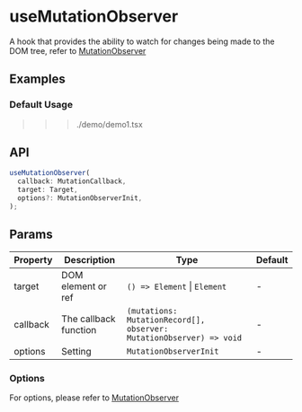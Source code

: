 # useMutationObserver

A hook that provides the ability to watch for changes being made to the DOM tree, refer to [MutationObserver](https://developer.mozilla.org/en-US/docs/Web/API/MutationObserver)

## Examples

### Default Usage

>>> ./demo/demo1.tsx

## API

```typescript
useMutationObserver(
  callback: MutationCallback,
  target: Target,
  options?: MutationObserverInit,
);
```

## Params

| Property | Description           | Type                                                                | Default |
| -------- | --------------------- | ------------------------------------------------------------------- | ------- |
| target   | DOM element or ref    | `() => Element` \| `Element`                                | -       |
| callback | The callback function | `(mutations: MutationRecord[], observer: MutationObserver) => void` | -       |
| options  | Setting               | `MutationObserverInit`                                              | -       |

### Options

For options, please refer to [MutationObserver](https://developer.mozilla.org/en-US/docs/Web/API/MutationObserver/observe#parameters)
